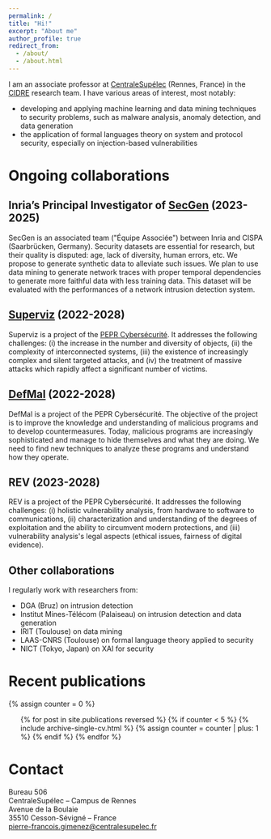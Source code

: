 ```yaml
---
permalink: /
title: "Hi!"
excerpt: "About me"
author_profile: true
redirect_from: 
  - /about/
  - /about.html
---
```


I am an associate professor at [CentraleSupélec](https://www.centralesupelec.fr/) (Rennes, France) in the [CIDRE](https://team.inria.fr/cidre/) research team. I have various areas of interest, most notably:
- developing and applying machine learning and data mining techniques to security problems, such as malware analysis, anomaly detection, and data generation
- the application of formal languages theory on system and protocol security, especially on injection-based vulnerabilities

# Ongoing collaborations

## Inria’s Principal Investigator of [SecGen](https://files.inria.fr/secgen) (2023-2025)

SecGen is an associated team ("Équipe Associée") between Inria and CISPA (Saarbrücken, Germany). Security datasets are essential for research, but their quality is disputed: age, lack of diversity, human errors, etc. We propose to generate synthetic data to alleviate such issues. We plan to use data mining to generate network traces with proper temporal dependencies to generate more faithful data with less training data. This dataset will be evaluated with the performances of a network intrusion detection system.

## [Superviz](https://files.inria.fr/superviz/) (2022-2028)

Superviz is a project of the [PEPR Cybersécurité](https://www.pepr-cybersecurite.fr/). It addresses the following challenges: (i) the increase in the number and diversity of objects, (ii) the complexity of interconnected systems, (iii) the existence of increasingly complex and silent targeted attacks, and (iv) the treatment of massive attacks which rapidly affect a significant number of victims.

## [DefMal](https://pepr-defmal.loria.fr/) (2022-2028)

DefMal is a project of the PEPR Cybersécurité. The objective of the project is to improve the knowledge and understanding of malicious programs and to develop countermeasures. Today, malicious programs are increasingly sophisticated and manage to hide themselves and what they are doing. We need to find new techniques to analyze these programs and understand how they operate.

## REV (2023-2028)

REV is a project of the PEPR Cybersécurité. It addresses the following challenges: (i) holistic vulnerability analysis, from hardware to software to communications, (ii) characterization and understanding of the degrees of exploitation and the ability to circumvent modern protections, and (iii) vulnerability analysis's legal aspects (ethical issues, fairness of digital evidence).

## Other collaborations

I regularly work with researchers from:
- DGA (Bruz) on intrusion detection
- Institut Mines-Télécom (Palaiseau) on intrusion detection and data generation
- IRIT (Toulouse) on data mining
- LAAS-CNRS (Toulouse) on formal language theory applied to security
- NICT (Tokyo, Japan) on XAI for security

# Recent publications
  {% assign counter = 0 %}
  <ul>{% for post in site.publications reversed %}
    {% if counter < 5 %}
      {% include archive-single-cv.html %}
      {% assign counter = counter | plus: 1 %}
    {% endif %}
  {% endfor %}</ul>

# Contact

Bureau 506  
CentraleSupélec – Campus de Rennes  
Avenue de la Boulaie  
35510 Cesson-Sévigné – France  
[pierre-francois.gimenez@centralesupelec.fr](mailto:pierre-francois.gimenez@centralesupelec.fr)
